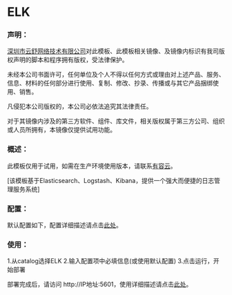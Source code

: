 # ELK

### 声明：

<a href="http://www.youruncloud.com" target="_blank">深圳市云舒网络技术有限公司</a>对此模板、此模板相关镜像、及镜像内标识有我司版权声明的脚本和程序拥有版权，受法律保护。

未经本公司书面许可，任何单位及个人不得以任何方式或理由对上述产品、服务、信息、材料的任何部分进行使用、复制、修改、抄录、传播或与其它产品捆绑使用、销售。

凡侵犯本公司版权的，本公司必依法追究其法律责任。

对于其镜像内涉及的第三方软件、组件、库文件，相关版权属于第三方公司、组织或人员所拥有，本镜像仅提供试用功能。

### 概述：

此模板仅用于试用，如需在生产环境使用版本，请联系<a href="http://www.youruncloud.com" target="_blank">有容云</a>。

[该模板基于Elasticsearch、Logstash、Kibana，提供一个强大而便捷的日志管理服务系统]

### 配置：

默认配置如下，配置详细描述请点击<a href="http://www.youruncloud.com/help/100.html" target="_blank">此处</a>。

### 使用：

1.从catalog选择ELK
2.输入配置项中必填信息(或使用默认配置)
3.点击运行，开始部署

部署完成后，请访问 http://IP地址:5601，使用详细描述请点击<a href="http://www.youruncloud.com/help/100.html" target="_blank">此处</a>。
